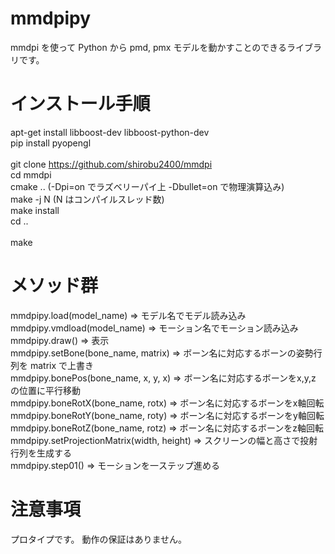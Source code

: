 ﻿# mmdpipy
 mmdpi を使って Python から pmd, pmx モデルを動かすことのできるライブラリです。
 
 # インストール手順
apt-get install libboost-dev libboost-python-dev<br>
pip install pyopengl<br>
<br>
git clone https://github.com/shirobu2400/mmdpi<br>
cd mmdpi<br>
cmake .. (-Dpi=on でラズベリーパイ上 -Dbullet=on で物理演算込み)<br>
make -j N (N はコンパイルスレッド数)<br>
make install <br>
cd ..<br>
<br>
make<br>

# メソッド群
mmdpipy.load(model_name) => モデル名でモデル読み込み<br>
mmdpipy.vmdload(model_name) => モーション名でモーション読み込み<br>
mmdpipy.draw() => 表示<br>
mmdpipy.setBone(bone_name, matrix) => ボーン名に対応するボーンの姿勢行列を matrix で上書き<br>
mmdpipy.bonePos(bone_name, x, y, x) => ボーン名に対応するボーンをx,y,z の位置に平行移動<br>
mmdpipy.boneRotX(bone_name, rotx) => ボーン名に対応するボーンをx軸回転<br>
mmdpipy.boneRotY(bone_name, roty) => ボーン名に対応するボーンをy軸回転<br>
mmdpipy.boneRotZ(bone_name, rotz) => ボーン名に対応するボーンをz軸回転<br>
mmdpipy.setProjectionMatrix(width, height) => スクリーンの幅と高さで投射行列を生成する<br>
mmdpipy.step01() => モーションを一ステップ進める<br>

# 注意事項
プロタイプです。
動作の保証はありません。

